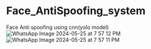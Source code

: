 # Face_AntiSpoofing_system
Face Anti spoofing using cnn(yolo model)
![WhatsApp Image 2024-05-25 at 7 57 12 PM](https://github.com/iamitsrivastav/Face_AntiSpoofing_system/assets/114826548/61f37d62-e843-4d77-8e57-3d98ff077b0e)
![WhatsApp Image 2024-05-25 at 7 57 11 PM](https://github.com/iamitsrivastav/Face_AntiSpoofing_system/assets/114826548/72510b07-b73d-42f6-a260-b9d168ad7221)
